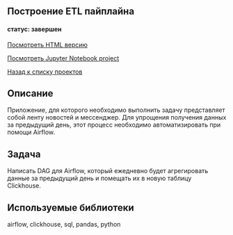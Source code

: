## Построение ETL пайплайна
#### статус: завершен

[Посмотреть HTML версию](https://ivanvashkovets.github.io/html_pages/Построение%20ETL%20пайплайна.html)

[Посмотреть Jupyter Notebook project](https://github.com/IvanVashkovets/Portfolio/blob/main/Построение%20ETL%20пайплайна/Построение%20ETL%20пайплайна.ipynb)

[Назад к списку проектов](https://github.com/IvanVashkovets/Portfolio/tree/main)

## Описание
Приложение, для которого необходимо выполнить задачу представляет собой ленту новостей и мессенджер. Для упрощения получения данных за предыдущий день, этот процесс необходимо автоматизировать при помощи Airflow.

## Задача
Написать DAG для Airflow, который ежедневно будет агрегировать данные за предыдущий день и помещать их в новую таблицу Clickhouse.

## Используемые библиотеки
airflow, clickhouse, sql, pandas, python
